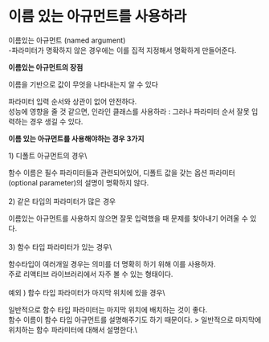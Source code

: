 # 이름 있는 아규먼트를 사용하라

이름있는 아규먼트 (named argument)\
\-파라미터가 명확하지 않은 경우에는 이를 집적 지정해서 명확하게 만들어준다.

&#x20;

**이름있는 아규먼트의 장점**

이름을 기반으로 값이 무엇을 나타내는지 알 수 있다

파라미터 입력 순서와 상관이 없어 안전하다.\
성능에 영향을 줄 것 같으면, 인라인 클래스를 사용하라 : 그러나 파라미터 순서 잘못 입력하는 경우 생길 수 있다.

&#x20;

**이름 있는 아규먼트를 사용해야하는 경우 3가지**

1\) 디폴트 아규먼트의 경우\


함수 이름은 필수 파라미터들과 관련되어있어, 디폴트 값을 갖는 옵션 파라미터(optional parameter)의 설명이 명확하지 않다.\
\
2\) 같은 타입의 파라미터가 많은 경우

이름있는 아규먼트를 사용하지 않으면 잘못 입력했을 때  문제를 찾아내기 어려울 수 있다.\
\
3\) 함수 타입 파라미터가 있는 경우\


함수타입이 여러개일 경우는 의미를 더 명확히 하기 위해 이를 사용하자.\
주로 리액티브 라이브러리에서 자주 볼 수 있는 형태이다.\
\
예외 ) 함수 타입 파라미터가 마지막 위치에 있을 경우\


일반적으로 함수 타입 파라미터는 마지막 위치에 배치하는 것이 좋다.\
함수 이름이 함수 타입 아규먼트를 설명해주기도 하기 때문이다. > 일반적으로 마지막에 위치하는 함수 파라미터에 대해서 설명한다.\
